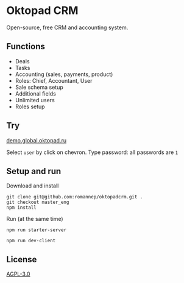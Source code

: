 # Oktopad CRM

Open-source, free CRM and accounting system.

## Functions
- Deals
- Tasks
- Accounting (sales, payments, product)
- Roles: Chief, Accountant, User
- Sale schema setup
- Additional fields
- Unlimited users
- Roles setup

## Try

[demo.global.oktopad.ru](https://demo.global.oktopad.ru/)

Select `user` by click on chevron. Type password: all passwords are `1`

## Setup and run

Download and install
````
git clone git@github.com:romannep/oktopadcrm.git .
git checkout master_eng
npm install
````
Run (at the same time)
````
npm run starter-server
````
````
npm run dev-client
````

## License
[AGPL-3.0](https://github.com/romannep/assistant/blob/master/LICENSE)

